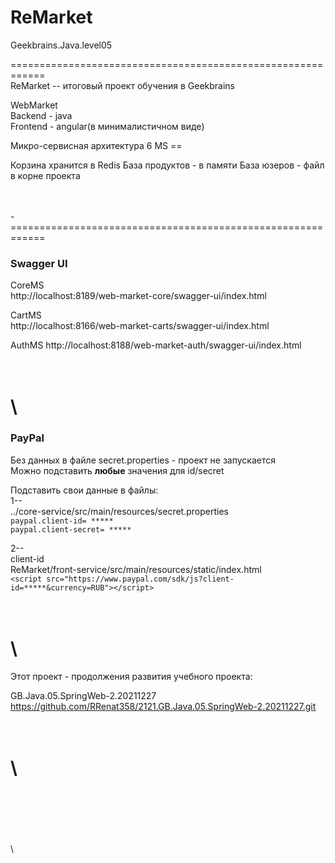 # ReMarket

Geekbrains.Java.level05  

============================================================   
ReMarket -- итоговый проект обучения в Geekbrains  

WebMarket  
Backend - java  
Frontend - angular(в минималистичном виде)  

Микро-сервисная архитектура
6 MS == 

Корзина хранится в Redis
База продуктов - в памяти
База юзеров - файл в корне проекта


\
\
-============================================================   
### Swagger UI  

CoreMS  
http://localhost:8189/web-market-core/swagger-ui/index.html  

CartMS  
http://localhost:8166/web-market-carts/swagger-ui/index.html  

AuthMS
http://localhost:8188/web-market-auth/swagger-ui/index.html


\
\
============================================================   
### PayPal  
Без данных в файле secret.properties - проект не запускается  
Можно подставить **любые** значения для id/secret

Подставить свои данные в файлы:  
1--  
../core-service/src/main/resources/secret.properties  
`paypal.client-id= ***** `  
`paypal.client-secret= ***** `  

2--  
client-id  
ReMarket/front-service/src/main/resources/static/index.html  
`<script src="https://www.paypal.com/sdk/js?client-id=*****&currency=RUB"></script>`



\
\
============================================================  
Этот проект - продолжения развития учебного проекта:

GB.Java.05.SpringWeb-2.20211227  
https://github.com/RRenat358/2121.GB.Java.05.SpringWeb-2.20211227.git

\
\
============================================================





















\
\
\
\
\
\


